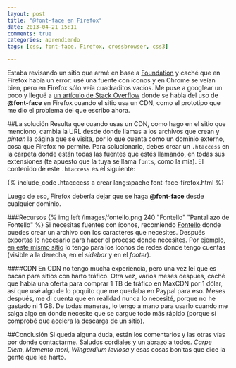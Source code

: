 ```yaml
---
layout: post
title: "@font-face en Firefox"
date: 2013-04-21 15:11
comments: true
categories: aprendiendo
tags: [css, font-face, Firefox, crossbrowser, css3]

---
```

Estaba revisando un sitio que armé en base a [Foundation](http://foundation.zurb.com/ "Responsive Framework bacán") y caché que en Firefox había un error: usé una fuente con íconos y en Chrome se veían bien, pero en Firefox sólo veía cuadraditos vacíos.
Me puse a googlear un poco y llegué a [un artículo de Stack Overflow](http://stackoverflow.com/questions/11872404/font-awesome-not-properly-displaying-on-firefox-how-to-vend-via-cdn?lq=1) donde se habla del uso de **@font-face** en Firefox cuando el sitio usa un CDN, como el prototipo que me dio el problema del que escribo ahora.
<!--more-->
##La solución
Resulta que cuando usas un CDN, como hago en el sitio que menciono, cambia la URL desde donde llamas a los archivos que crean y _pintan_ la página que se visita, por lo que cuenta como un dominio externo, cosa que Firefox no permite.
Para solucionarlo, debes crear un `.htaccess` en la carpeta donde están todas las fuentes que estés llamando, en todas sus extensiones (te apuesto que la tuya se llama `fonts`, como la mía).
El contenido de este `.htaccess` es el siguiente:

{% include_code .htacccess a crear lang:apache font-face-firefox.html %}

Luego de eso, Firefox debería dejar que se haga **@font-face** desde cualquier dominio.

###Recursos
{% img left /images/fontello.png 240 "Fontello" "Pantallazo de Fontello" %} Si necesitas fuentes con íconos, recomiendo [Fontello](http://www.fontello.com/) donde puedes crear un archivo con los caracteres que necesites. Después exportas lo necesario para hacer el proceso donde necesites.
Por ejemplo, [en este mismo sitio](/) lo tengo para los íconos de redes donde tengo cuentas (visible a la derecha, en el _sidebar_ y en el _footer_).

####CDN
En CDN no tengo mucha experiencia, pero una vez leí que es bacán para sitios con harto tráfico. Otra vez, varios meses después, caché que había una oferta para comprar 1 TB de tráfico en MaxCDN por 1 dólar, así que usé algo de lo poquito que me quedaba en Paypal para eso. Meses después, me di cuenta que en realidad nunca lo necesité, porque no he gastado ni 1 GB. De todas maneras, lo tengo a mano para usarlo cuando me salga algo en donde necesite que se cargue todo más rápido (porque sí comprobé que acelera la descarga de un sitio).


##Conclusión
Si queda alguna duda, están los comentarios y las otras vías por donde contactarme. Saludos cordiales y un abrazo a todos. _Carpe Diem_, _Memento mori_, _Wingardium leviosa_ y esas cosas bonitas que dice la gente que lee harto.
